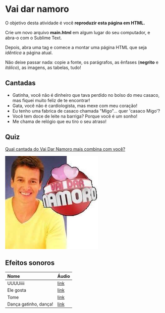 # Vai dar namoro

O objetivo desta atividade é você **reproduzir esta página em HTML.**

Crie um novo arquivo **main.html** em algum lugar do seu computador, 
e abra-o com o Sublime Text.

Depois, abra uma tag <html> e comece a montar uma página HTML que seja
_idêntica_ a página atual. 

Não deixe passar nada: copie a fonte, os parágrafos, as ênfases (**negrito**
e _itálico_), as imagens, as tabelas, tudo!


## Cantadas 

* Gatinha, você não é dinheiro que tava perdido no bolso do meu casaco, mas fiquei muito feliz de te encontrar!
* Gata, você não é cardiologista, mas mexe com meu coração!
* Eu tenho uma fabrica de casaco chamada "Migo"... quer 'casaco Migo'?
* Você tem doce de leite na barriga? Porque você é um sonho!
* Me chama de relógio que eu tiro o seu atraso!

## Quiz

[Qual cantada do Vai Dar Namoro mais combina com você? ](https://recordtv.r7.com/hora-do-faro/qual-cantada-do-vai-dar-namoro-mais-combina-com-voce-23052022)

![](../imagens/rodrigo_faro.jpg)

## Efeitos sonoros

| Nome                  | Áudio                                                                                 |
|:----------------------|:--------------------------------------------------------------------------------------|
| UUUUiiii              | [link](https://www.myinstants.com/en/instant/ui-rodrigo-faro-92457/)                  |
| Ele gosta             | [link](https://www.myinstants.com/en/instant/ele-gosta-1026/)                         |
| Tome                  | [link](https://www.myinstants.com/pt/instant/tome-rodrigo-faro-31061/)                |
| Dança gatinho, dança! | [link](https://www.myinstants.com/pt/instant/danca-gatinho-danca-rodrigo-faro-41651/) |